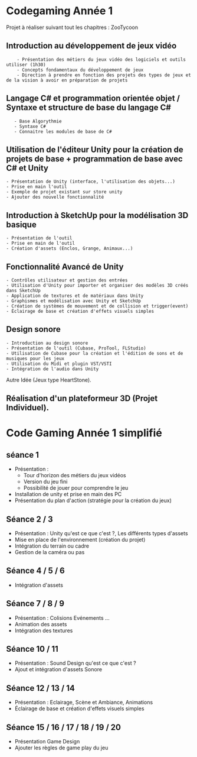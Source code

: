 # Codegaming Année 1
Projet à réaliser suivant tout les chapitres : ZooTycoon

## Introduction au développement de jeux vidéo
        - Présentation des métiers du jeux vidéo des logiciels et outils utiliser (1h30)
        - Concepts fondamentaux du développement de jeux
        - Direction à prendre en fonction des projets des types de jeux et de la vision à avoir en préparation de projets

## Langage C# et programmation orientée objet / Syntaxe et structure de base du langage C#
       - Base Algorythmie
       - Syntaxe C#
       - Connaitre les modules de base de C#

## Utilisation de l'éditeur Unity pour la création de projets de base + programmation de base avec C# et Unity
	- Présentation de Unity (interface, l'utilisation des objets...)
	- Prise en main l'outil
	- Exemple de projet existant sur store unity
	- Ajouter des nouvelle fonctionnalité

## Introduction à SketchUp pour la modélisation 3D basique
	- Présentation de l'outil
	- Prise en main de l'outil
	- Création d'assets (Enclos, Grange, Animaux...)

## Fonctionnalité Avancé de Unity
	- Contrôles utilisateur et gestion des entrées
	- Utilisation d'Unity pour importer et organiser des modèles 3D créés dans SketchUp
	- Application de textures et de matériaux dans Unity
	- Graphismes et modélisation avec Unity et SketchUp
	- Création de systèmes de mouvement et de collision et trigger(event)
	- Éclairage de base et création d'effets visuels simples

## Design sonore
	- Introduction au design sonore
	- Présentation de l'outil (Cubase, ProTool, FLStudio)
	- Utilisation de Cubase pour la création et l'édition de sons et de musiques pour les jeux
	- Utilisation du Midi et plugin VST/VSTI
	- Intégration de l'audio dans Unity

Autre Idée (Jeux type HeartStone).
## Réalisation d'un plateformeur 3D (Projet Individuel).




# Code Gaming Année 1 simplifié 

## séance 1 
  - Présentation :
    - Tour d'horizon des métiers du jeux vidéos
    - Version du jeu fini 
    - Possibilité de jouer pour comprendre le jeu
  - Installation de unity et prise en main des PC
  - Présentation du plan d'action (stratégie pour la création du jeux)
## Séance 2 / 3
   - Présentation : Unity qu'est ce que c'est ?, Les différents types d'assets   
   - Mise en place de l'environnement (création du projet)
   - Intégration du terrain ou cadre
   - Gestion de la caméra ou pas

## Séance 4 / 5 / 6
  - Intégration d'assets 

## Séance 7 / 8 / 9
  - Présentation : Colisions Evénements ...
  - Animation des assets 
  - Intégration des textures
   
## Séance 10 / 11
  - Présentation : Sound Design qu'est ce que c'est ? 
  - Ajout et intégration d'assets Sonore

## Séance 12 / 13 / 14
  - Présentation : Eclairage, Scène et Ambiance, Animations
  - Éclairage de base et création d'effets visuels simples

## Séance 15 / 16 / 17 / 18 / 19 / 20
  - Présentation Game Design 
  - Ajouter les règles de game play du jeu 
